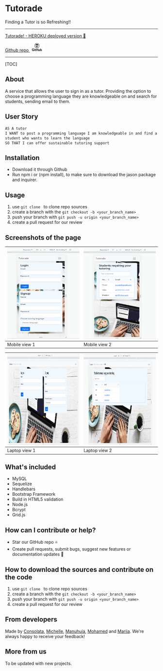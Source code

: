 # Tutorade
Finding a Tutor is so Refreshing!!

---
[Tutorade! - HEROKU deployed version 🚀](https://new-tutor.herokuapp.com/login) 

[Github repo <img src="public/img/octo.png" width="" height="30" alt="github icon"/>](https://github.com/Conso97/Tutorade) 

---

[TOC] 

## About 
A service that allows the user to sign in as a tutor. Providing the option to choose a programming language they are knowledgeable on and search for students, sending email to them.


## User Story

```
AS A tutor
I WANT to post a programming language I am knowledgeable in and find a student who wants to learn the language
SO THAT I can offer sustainable tutoring support
```
## Installation 
- Download it through Github
- Run npm i or (npm install), to make sure to download the jason package and inquirer.

## Usage 
1. use ```git clone ``` to clone repo sources
2. create a branch with the ```git checkout -b <your_branch_name>```
3. push your branch with ```git push -u origin <your_branch_name>``` 
4. create a pull request for our review

## Screenshots of the page

| <img src="assets/mobile.PNG" width="250" height="300" alt="Mobile view main page"/>| <img src="assets/mobile2.PNG" width="250" height="300" alt="Mobile view students-table page"/> |
| --- | --- |
| Mobile view 1  | Mobile view 2 |

| <img src="assets/PC.PNG" width="500" height="300" alt="Laptop view main page"/>| <img src="assets/PC2.PNG" width="500" height="300" alt="Laptop view students-table page"/> |
| --- | --- |
| Laptop view 1  | Laptop view 2 |
## What's included

- MySQL
- Sequelize
- Handlebars
- Bootstrap Framework
- Build in HTML5 validation
- Node.js
- Bcrypt
- Grid.js

  
## How can I contribute or help?
- Star our GitHub repo :star:
- Create pull requests, submit bugs, suggest new features or documentation updates :wrench:

## How to download the sources and contribute on the code
1. use ```git clone ``` to clone repo sources
2. create a branch with the ```git checkout -b <your_branch_name>```
3. push your branch with ```git push -u origin <your_branch_name>``` 
4. create a pull request for our review

## From developers
Made by [Consolata](https://github.com/Conso97), [Michelle](https://github.com/michellecoder), [Manuhuia](https://github.com/ManuhuiaBarcham), [Mohamed](https://github.com/MohamedMesahel) and [Mariia](https://github.com/MaryVPie).
We're always happy to receive your feedback!

## More from us
To be updated with new projects.

